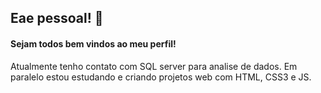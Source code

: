 ## Eae pessoal! 🥳
#### Sejam todos bem vindos ao meu perfil! 

Atualmente tenho contato com SQL server para analise de dados.
Em paralelo estou estudando e criando projetos web com HTML, CSS3 e JS.
